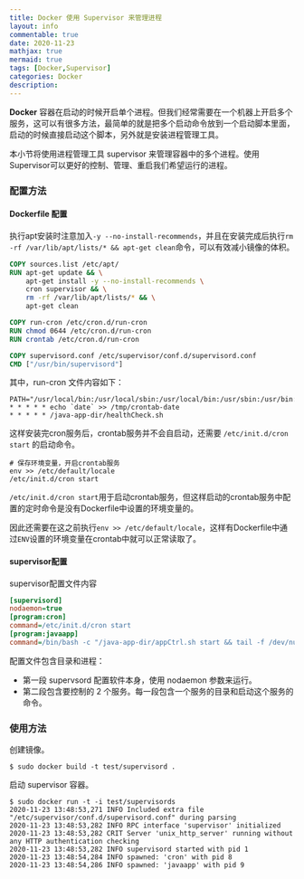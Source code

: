 ```yaml
---
title: Docker 使用 Supervisor 来管理进程
layout: info
commentable: true
date: 2020-11-23
mathjax: true
mermaid: true
tags: [Docker,Supervisor]
categories: Docker
description: 
---
```


**Docker** 容器在启动的时候开启单个进程。但我们经常需要在一个机器上开启多个服务，这可以有很多方法，最简单的就是把多个启动命令放到一个启动脚本里面，启动的时候直接启动这个脚本，另外就是安装进程管理工具。

本小节将使用进程管理工具 supervisor 来管理容器中的多个进程。使用Supervisor可以更好的控制、管理、重启我们希望运行的进程。

<!--more-->

### 配置方法

#### Dockerfile 配置

执行apt安装时注意加入`-y --no-install-recommends`，并且在安装完成后执行`rm -rf /var/lib/apt/lists/* && apt-get clean`命令，可以有效减小镜像的体积。

```dockerfile
COPY sources.list /etc/apt/
RUN apt-get update && \
    apt-get install -y --no-install-recommends \
    cron supervisor && \
    rm -rf /var/lib/apt/lists/* && \
    apt-get clean

COPY run-cron /etc/cron.d/run-cron
RUN chmod 0644 /etc/cron.d/run-cron
RUN crontab /etc/cron.d/run-cron

COPY supervisord.conf /etc/supervisor/conf.d/supervisord.conf
CMD ["/usr/bin/supervisord"]
```

其中，run-cron 文件内容如下：

```
PATH="/usr/local/bin:/usr/local/sbin:/usr/local/bin:/usr/sbin:/usr/bin:/sbin:/bin"
* * * * * echo `date` >> /tmp/crontab-date
* * * * * /java-app-dir/healthCheck.sh

```

这样安装完cron服务后，crontab服务并不会自启动，还需要 `/etc/init.d/cron start` 的启动命令。

```
# 保存环境变量，开启crontab服务
env >> /etc/default/locale
/etc/init.d/cron start
```

`/etc/init.d/cron start`用于启动crontab服务，但这样启动的crontab服务中配置的定时命令是没有Dockerfile中设置的环境变量的。

因此还需要在这之前执行`env >> /etc/default/locale`，这样有Dockerfile中通过`ENV`设置的环境变量在crontab中就可以正常读取了。

#### supervisor配置

supervisor配置文件内容

```ini
[supervisord]
nodaemon=true
[program:cron]
command=/etc/init.d/cron start
[program:javaapp]
command=/bin/bash -c "/java-app-dir/appCtrl.sh start && tail -f /dev/null"
```

配置文件包含目录和进程：

- 第一段 supervsord 配置软件本身，使用 nodaemon 参数来运行。
- 第二段包含要控制的 2 个服务。每一段包含一个服务的目录和启动这个服务的命令。

### 使用方法

创建镜像。

```shell
$ sudo docker build -t test/supervisord .
```

启动 supervisor 容器。

```shell
$ sudo docker run -t -i test/supervisords
2020-11-23 13:48:53,271 INFO Included extra file "/etc/supervisor/conf.d/supervisord.conf" during parsing
2020-11-23 13:48:53,282 INFO RPC interface 'supervisor' initialized
2020-11-23 13:48:53,282 CRIT Server 'unix_http_server' running without any HTTP authentication checking
2020-11-23 13:48:53,282 INFO supervisord started with pid 1
2020-11-23 13:48:54,284 INFO spawned: 'cron' with pid 8
2020-11-23 13:48:54,286 INFO spawned: 'javaapp' with pid 9
```

